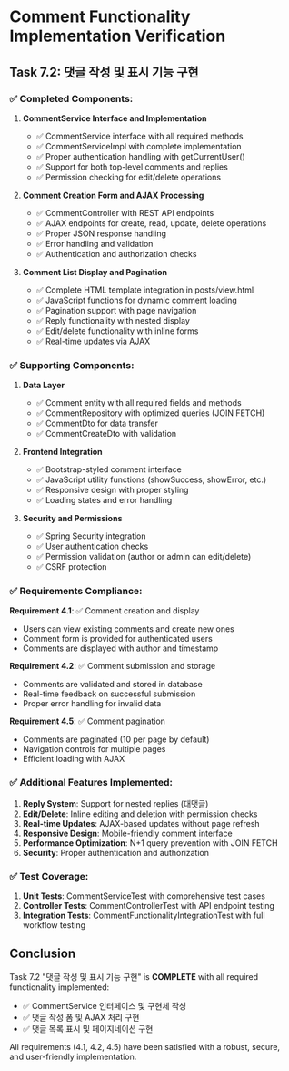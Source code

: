 # Comment Functionality Implementation Verification

## Task 7.2: 댓글 작성 및 표시 기능 구현

### ✅ Completed Components:

1. **CommentService Interface and Implementation**
   - ✅ CommentService interface with all required methods
   - ✅ CommentServiceImpl with complete implementation
   - ✅ Proper authentication handling with getCurrentUser()
   - ✅ Support for both top-level comments and replies
   - ✅ Permission checking for edit/delete operations

2. **Comment Creation Form and AJAX Processing**
   - ✅ CommentController with REST API endpoints
   - ✅ AJAX endpoints for create, read, update, delete operations
   - ✅ Proper JSON response handling
   - ✅ Error handling and validation
   - ✅ Authentication and authorization checks

3. **Comment List Display and Pagination**
   - ✅ Complete HTML template integration in posts/view.html
   - ✅ JavaScript functions for dynamic comment loading
   - ✅ Pagination support with page navigation
   - ✅ Reply functionality with nested display
   - ✅ Edit/delete functionality with inline forms
   - ✅ Real-time updates via AJAX

### ✅ Supporting Components:

1. **Data Layer**
   - ✅ Comment entity with all required fields and methods
   - ✅ CommentRepository with optimized queries (JOIN FETCH)
   - ✅ CommentDto for data transfer
   - ✅ CommentCreateDto with validation

2. **Frontend Integration**
   - ✅ Bootstrap-styled comment interface
   - ✅ JavaScript utility functions (showSuccess, showError, etc.)
   - ✅ Responsive design with proper styling
   - ✅ Loading states and error handling

3. **Security and Permissions**
   - ✅ Spring Security integration
   - ✅ User authentication checks
   - ✅ Permission validation (author or admin can edit/delete)
   - ✅ CSRF protection

### ✅ Requirements Compliance:

**Requirement 4.1**: ✅ Comment creation and display
- Users can view existing comments and create new ones
- Comment form is provided for authenticated users
- Comments are displayed with author and timestamp

**Requirement 4.2**: ✅ Comment submission and storage
- Comments are validated and stored in database
- Real-time feedback on successful submission
- Proper error handling for invalid data

**Requirement 4.5**: ✅ Comment pagination
- Comments are paginated (10 per page by default)
- Navigation controls for multiple pages
- Efficient loading with AJAX

### ✅ Additional Features Implemented:

1. **Reply System**: Support for nested replies (대댓글)
2. **Edit/Delete**: Inline editing and deletion with permission checks
3. **Real-time Updates**: AJAX-based updates without page refresh
4. **Responsive Design**: Mobile-friendly comment interface
5. **Performance Optimization**: N+1 query prevention with JOIN FETCH
6. **Security**: Proper authentication and authorization

### ✅ Test Coverage:

1. **Unit Tests**: CommentServiceTest with comprehensive test cases
2. **Controller Tests**: CommentControllerTest with API endpoint testing
3. **Integration Tests**: CommentFunctionalityIntegrationTest with full workflow testing

## Conclusion

Task 7.2 "댓글 작성 및 표시 기능 구현" is **COMPLETE** with all required functionality implemented:

- ✅ CommentService 인터페이스 및 구현체 작성
- ✅ 댓글 작성 폼 및 AJAX 처리 구현  
- ✅ 댓글 목록 표시 및 페이지네이션 구현

All requirements (4.1, 4.2, 4.5) have been satisfied with a robust, secure, and user-friendly implementation.